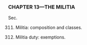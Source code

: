 ### **CHAPTER 13—THE MILITIA** ###

Sec.

311. Militia: composition and classes.

312. Militia duty: exemptions.